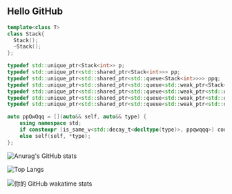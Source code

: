 ## Hello GitHub

```C++
template<class T>
class Stack{
  Stack();
  ~Stack();
};

typedef std::unique_ptr<Stack<int>> p;
typedef std::unique_ptr<std::shared_ptr<Stack<int>>> pp;
typedef std::unique_ptr<std::shared_ptr<std::queue<Stack<int>>>> ppq;
typedef std::unique_ptr<std::shared_ptr<std::queue<std::weak_ptr<Stack<int>>>>> ppqw;
typedef std::unique_ptr<std::shared_ptr<std::queue<std::weak_ptr<std::queue<Stack<int>>>>>> ppqwq;
typedef std::unique_ptr<std::shared_ptr<std::queue<std::weak_ptr<std::queue<std::queue<Stack<int>>>>>>> ppqwqq;
typedef std::unique_ptr<std::shared_ptr<std::queue<std::weak_ptr<std::queue<std::queue<std::queue<Stack<int>>>>>>>> ppqwqqq;

auto ppQwQqq = [](auto&& self, auto&& type) {
    using namespace std;
    if constexpr (is_same_v<std::decay_t<decltype(type)>, ppqwqqq>) cout << "hello github, I'm ppqwqqq";
    else self(self, *type);
};

```

![Anurag's GitHub stats](https://github-readme-stats.vercel.app/api?username=2876225417&show_icons=true&theme=radical)

![Top Langs](https://github-readme-stats.vercel.app/api/top-langs/?username=2876225417&layout=compact&theme=dark)

![你的 GitHub wakatime stats](https://github-readme-stats.vercel.app/api/wakatime?username=ppQwQqq)




